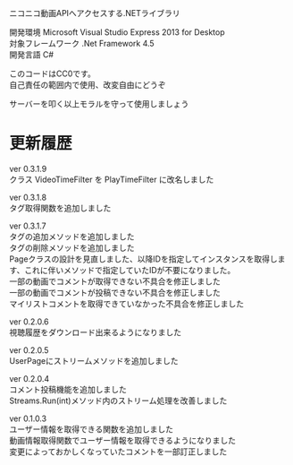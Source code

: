 ニコニコ動画APIへアクセスする.NETライブラリ

開発環境 Microsoft Visual Studio Express 2013 for Desktop  
対象フレームワーク .Net Framework 4.5  
開発言語 C#  

このコードはCC0です。  
自己責任の範囲内で使用、改変自由にどうぞ  

サーバーを叩く以上モラルを守って使用しましょう  


# 更新履歴

ver 0.3.1.9  
クラス VideoTimeFilter を PlayTimeFilter に改名しました

ver 0.3.1.8  
タグ取得関数を追加しました

ver 0.3.1.7  
タグの追加メソッドを追加しました  
タグの削除メソッドを追加しました  
Pageクラスの設計を見直しました、以降IDを指定してインスタンスを取得します、これに伴いメソッドで指定していたIDが不要になりました。  
一部の動画でコメントが取得できない不具合を修正しました  
一部の動画でコメントが投稿できない不具合を修正しました  
マイリストコメントを取得できていなかった不具合を修正しました  

ver 0.2.0.6  
視聴履歴をダウンロード出来るようになりました

ver 0.2.0.5  
UserPageにストリームメソッドを追加しました

ver 0.2.0.4  
コメント投稿機能を追加しました  
Streams.Run(int)メソッド内のストリーム処理を改善しました

ver 0.1.0.3  
ユーザー情報を取得できる関数を追加しました  
動画情報取得関数でユーザー情報を取得できるようになりました  
変更によっておかしくなっていたコメントを一部訂正しました  
